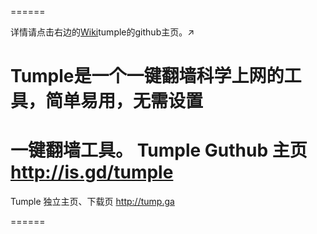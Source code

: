 ======


详情请点击右边的[Wiki](http://is.gd/tumple)tumple的github主页。↗

Tumple是一个一键翻墙科学上网的工具，简单易用，无需设置
======
一键翻墙工具。
Tumple Guthub 主页  http://is.gd/tumple 
======

Tumple 独立主页、下载页    http://tump.ga

======


